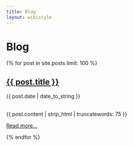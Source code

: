 ```yaml
---
title: Blog
layout: wikistyle
---
```


Blog
====

{% for post in site.posts limit: 100 %}
  <h2><a href="{{ post.url }}">{{ post.title }}</a></h2>
  {{ post.date | date_to_string }}

<div class="c">&nbsp;</div>
  <p>{{ post.content | strip_html | truncatewords: 75 }}</p>
  <p><a href="{{ post.url }}">Read more...</a></p>
{% endfor %}